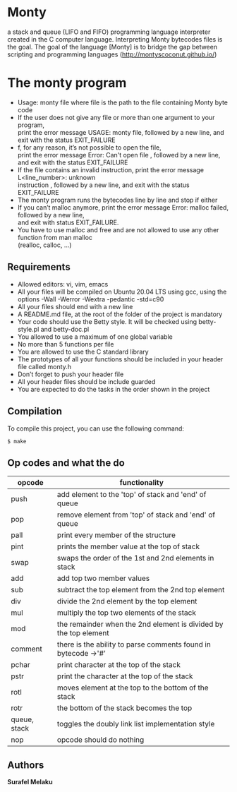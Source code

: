 # Monty

a stack and queue (LIFO and FIFO) programming language interpreter created in the C computer language. Interpreting Monty bytecodes files is the goal. The goal of the language [Monty] is to bridge the gap between scripting and programming languages (http://montyscoconut.github.io/)

# The monty program
 * Usage: monty file
    where file is the path to the file containing Monty byte code
* If the user does not give any file or more than one argument to your program, <br> print the error message USAGE: monty file, followed by a new line, and exit with the status EXIT_FAILURE
* f, for any reason, it’s not possible to open the file, <br>print the error message Error: Can't open file <file>, followed by a new line, and exit with the status EXIT_FAILURE
* If the file contains an invalid instruction, print the error message L<line_number>: unknown <br>instruction <opcode>, followed by a new line, and exit with the status EXIT_FAILURE
* The monty program runs the bytecodes line by line and stop if either
* If you can’t malloc anymore, print the error message Error: malloc failed, followed by a new line, <br>and exit with status EXIT_FAILURE.
* You have to use malloc and free and are not allowed to use any other function from man malloc <br> (realloc, calloc, …)
## Requirements

* Allowed editors: vi, vim, emacs
* All your files will be compiled on Ubuntu 20.04 LTS using gcc, using the options -Wall -Werror -Wextra -pedantic -std=c90
* All your files should end with a new line
* A README.md file, at the root of the folder of the project is mandatory
* Your code should use the Betty style. It will be checked using betty-style.pl and betty-doc.pl
* You allowed to use a maximum of one global variable
* No more than 5 functions per file
* You are allowed to use the C standard library
* The prototypes of all your functions should be included in your header file called monty.h
* Don’t forget to push your header file
* All your header files should be include guarded
* You are expected to do the tasks in the order shown in the project

## Compilation

To compile this project, you can use the following command:

```
$ make
```

## Op codes and what the do


|opcode  |  functionality|
| --- | --- |
| push | add element to the 'top' of stack and 'end' of queue  |
| pop  | remove element from 'top' of stack and 'end' of queue |
|pall  |print every member of the structure|
| pint | prints the member value at the top of stack |
| swap | swaps the order  of the 1st and 2nd elements in stack |
| add | add top two member values |
| sub | subtract the top element from the 2nd top element |
| div | divide the 2nd element by the top element |
| mul | multiply the top two elements of the stack |
| mod | the remainder when the 2nd element is divided by the top element |
| comment | there is the ability to parse comments found in bytecode ->'#'|
| pchar | print character at the top of the stack |
| pstr | print the character at the top of the stack|
| rotl | moves element at the top to the bottom of the stack |
| rotr | the bottom of the stack becomes the top |
| queue, stack | toggles the doubly link list implementation style |
| nop | opcode should do nothing |


## Authors
**Surafel Melaku** 
